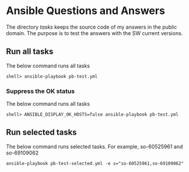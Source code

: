 # Ansible Questions and Answers

The directory *tasks* keeps the source code of my answers in the
public domain. The purpose is to test the answers with the SW current
versions.

## Run all tasks

The below command runs all tasks

```console
shell> ansible-playbook pb-test.yml
```

### Suppress the OK status

The below command runs all tasks

```console
shell> ANSIBLE_DISPLAY_OK_HOSTS=false ansible-playbook pb-test.yml
```

## Run selected tasks

The below command runs selected tasks. For example, so-60525961 and so-69109062

```console
ansible-playbook pb-test-selected.yml -e s="so-60525961,so-69109062"
```

